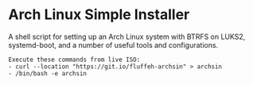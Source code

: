 # Arch Linux Simple Installer

A shell script for setting up an Arch Linux system with BTRFS on LUKS2, systemd-boot, and a number of useful tools and configurations.

```shell
Execute these commands from live ISO:
- curl --location "https://git.io/fluffeh-archsin" > archsin
- /bin/bash -e archsin
```